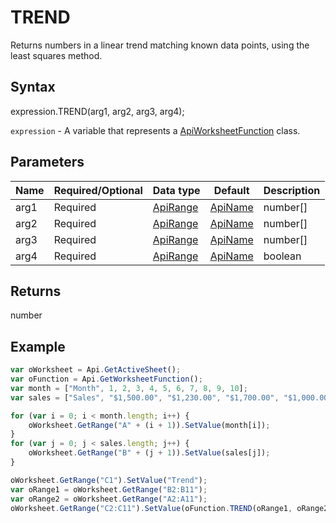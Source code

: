 # TREND

Returns numbers in a linear trend matching known data points, using the least squares method.

## Syntax

expression.TREND(arg1, arg2, arg3, arg4);

`expression` - A variable that represents a [ApiWorksheetFunction](../ApiWorksheetFunction.md) class.

## Parameters

| **Name** | **Required/Optional** | **Data type** | **Default** | **Description** |
| ------------- | ------------- | ------------- | ------------- | ------------- |
| arg1 | Required | [ApiRange](../../ApiRange/ApiRange.md) | [ApiName](../../ApiName/ApiName.md) | number[] |  | A range or array of y-values from the &lt;em&gt;y = mx + b&lt;/em&gt; equation. |
| arg2 | Required | [ApiRange](../../ApiRange/ApiRange.md) | [ApiName](../../ApiName/ApiName.md) | number[] |  | An optional range or array of x-values from the &lt;em&gt;y = mx + b&lt;/em&gt; equation, an array of the same size as an array of y-values. |
| arg3 | Required | [ApiRange](../../ApiRange/ApiRange.md) | [ApiName](../../ApiName/ApiName.md) | number[] |  | A range or array of new x-values for which this function will return corresponding y-values. |
| arg4 | Required | [ApiRange](../../ApiRange/ApiRange.md) | [ApiName](../../ApiName/ApiName.md) | boolean |  | A logical value: the constant &lt;em&gt;b&lt;/em&gt; is calculated normally if this parameter is set to **true** or omitted, and &lt;em&gt;b&lt;/em&gt; is set equal to 0 if the parameter is **false**. |

## Returns

number

## Example



```javascript
var oWorksheet = Api.GetActiveSheet();
var oFunction = Api.GetWorksheetFunction();
var month = ["Month", 1, 2, 3, 4, 5, 6, 7, 8, 9, 10];
var sales = ["Sales", "$1,500.00", "$1,230.00", "$1,700.00", "$1,000.00", "$980.00", "$1,470.00", "$1,560.00", "$1,640.00", "$1,420.00", "$1,100.00"];

for (var i = 0; i < month.length; i++) {
    oWorksheet.GetRange("A" + (i + 1)).SetValue(month[i]);
}
for (var j = 0; j < sales.length; j++) {
    oWorksheet.GetRange("B" + (j + 1)).SetValue(sales[j]);
}

oWorksheet.GetRange("C1").SetValue("Trend");
var oRange1 = oWorksheet.GetRange("B2:B11");
var oRange2 = oWorksheet.GetRange("A2:A11");
oWorksheet.GetRange("C2:C11").SetValue(oFunction.TREND(oRange1, oRange2));
```
